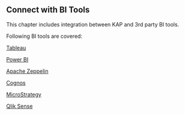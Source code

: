 ## Connect with BI Tools

This chapter includes integration between KAP and 3rd party BI tools.

Following BI tools are covered:

[Tableau](tableau_10.en.md)

[Power BI](powerbi.en.md)

[Apache Zeppelin](zeppelin.en.md)

[Cognos](cognos.en.md)

[MicroStrategy](microstrategy_10_4.en.md)

[Qlik Sense](qlik.en.md)